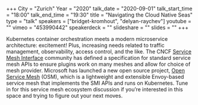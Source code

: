 +++
City = "Zurich"
Year = "2020"
talk_date = "2020-09-01"
talk_start_time = "18:00"
talk_end_time = "19:30"
title = "Navigating the Cloud Native Seas"
type = "talk"
speakers = ["bridget-kromhout", "delyan-raychev"]
youtube = ""
vimeo = "453990442"
speakerdeck = ""
slideshare = ""
slides = ""
+++

Kubernetes container orchestration meets a modern microservice architecture: excitement! Plus, increasing needs related to traffic management, observability, access control, and the like. The CNCF [Service Mesh Interface](https://smi-spec.io/) community has defined a specification for standard service mesh APIs to ensure plugins work on many meshes and allow for choice of mesh provider. Microsoft has launched a new open source project, [Open Service Mesh](https://openservicemesh.io/) (OSM), which is a lightweight and extensible Envoy-based service mesh that implements the SMI APIs and runs on Kubernetes. Tune in for this service mesh ecosystem discussion if you’re interested in this space and trying to figure out your next moves.
